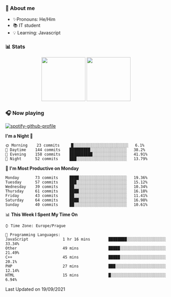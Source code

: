 ### 👋 About me

- ✨Pronouns: He/Him
- 📚 IT student
- 💡 Learning: Javascript

### 📊 Stats
<p align="center">
  <img height="137px" src="https://github-readme-stats-ashy-seven.vercel.app/api?username=Nanoslav&count_private=true&theme=dark&show_icons=true" />
  <img height="137px" src="https://github-readme-stats-ashy-seven.vercel.app/api/top-langs?username=Nanoslav&count_private=true&layout=compact&theme=dark" />
</p>

### 🎧 Now playing
[![spotify-github-profile](https://spotify-github-profile.vercel.app/api/view?uid=g509347fts6blldcmm8uxhzib&cover_image=true&theme=novatorem)](https://spotify-github-profile.vercel.app/api/view?uid=g509347fts6blldcmm8uxhzib&redirect=true)

<!--START_SECTION:waka-->
**I'm a Night 🦉** 

```text
🌞 Morning    23 commits     █░░░░░░░░░░░░░░░░░░░░░░░░   6.1% 
🌆 Daytime    144 commits    █████████░░░░░░░░░░░░░░░░   38.2% 
🌃 Evening    158 commits    ██████████░░░░░░░░░░░░░░░   41.91% 
🌙 Night      52 commits     ███░░░░░░░░░░░░░░░░░░░░░░   13.79%

```
📅 **I'm Most Productive on Monday** 

```text
Monday       73 commits     ████░░░░░░░░░░░░░░░░░░░░░   19.36% 
Tuesday      57 commits     ███░░░░░░░░░░░░░░░░░░░░░░   15.12% 
Wednesday    39 commits     ██░░░░░░░░░░░░░░░░░░░░░░░   10.34% 
Thursday     61 commits     ████░░░░░░░░░░░░░░░░░░░░░   16.18% 
Friday       43 commits     ██░░░░░░░░░░░░░░░░░░░░░░░   11.41% 
Saturday     64 commits     ████░░░░░░░░░░░░░░░░░░░░░   16.98% 
Sunday       40 commits     ██░░░░░░░░░░░░░░░░░░░░░░░   10.61%

```


📊 **This Week I Spent My Time On** 

```text
⌚︎ Time Zone: Europe/Prague

💬 Programming Languages: 
JavaScript               1 hr 16 mins        ████████░░░░░░░░░░░░░░░░░   33.34% 
Other                    49 mins             █████░░░░░░░░░░░░░░░░░░░░   21.49% 
C++                      45 mins             █████░░░░░░░░░░░░░░░░░░░░   20.1% 
PHP                      27 mins             ███░░░░░░░░░░░░░░░░░░░░░░   12.14% 
HTML                     15 mins             █░░░░░░░░░░░░░░░░░░░░░░░░   6.94%

```


 Last Updated on 19/09/2021
<!--END_SECTION:waka-->

<!--
**Nanoslav/Nanoslav** is a ✨ _special_ ✨ repository because its `README.md` (this file) appears on your GitHub profile.

Here are some ideas to get you started:

- 🔭 I’m currently working on ...
- 🌱 I’m currently learning ...
- 👯 I’m looking to collaborate on ...
- 🤔 I’m looking for help with ...
- 💬 Ask me about ...
- 📫 How to reach me: ...
- 😄 Pronouns: ...
- ⚡ Fun fact: ...
-->
